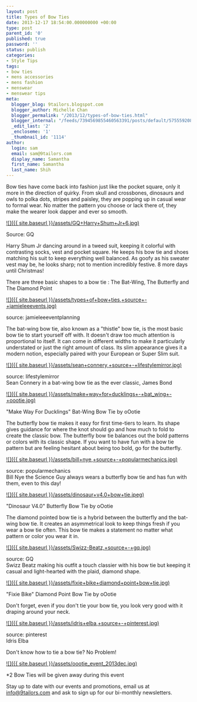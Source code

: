 ```yaml
---
layout: post
title: Types of Bow Ties
date: 2013-12-17 18:54:00.000000000 +00:00
type: post
parent_id: '0'
published: true
password: ''
status: publish
categories:
- Style Tips
tags:
- bow ties
- mens accessories
- mens fashion
- menswear
- menswear tips
meta:
  blogger_blog: 9tailors.blogspot.com
  blogger_author: Michelle Chan
  blogger_permalink: "/2013/12/types-of-bow-ties.html"
  blogger_internal: "/feeds/7394569855460563391/posts/default/5755592082042342396"
  _edit_last: '2'
  _encloseme: '1'
  _thumbnail_id: '1114'
author:
  login: sam
  email: sam@9tailors.com
  display_name: Samantha
  first_name: Samantha
  last_name: Shih
---
```

Bow ties have come back into fashion just like the pocket square, only it more in the direction of quirky. From skull and crossbones, dinosaurs and owls to polka dots, stripes and paisley, they are popping up in casual wear to formal wear. No matter the pattern you choose or lack there of, they make the wearer look dapper and ever so smooth.

[![]({{ site.baseurl }}/assets/GQ+Harry+Shum+Jr+6.jpg)](http://4.bp.blogspot.com/-l4_7pHGni5M/UrCJQKnUHLI/AAAAAAAAAjc/1iFF7DhxgUQ/s1600/GQ+Harry+Shum+Jr+6.jpg)

Source: GQ

Harry Shum Jr dancing around in a tweed suit, keeping it colorful with contrasting socks, vest and pocket square. He keeps his bow tie and shoes matching his suit to keep everything well balanced. As goofy as his sweater vest may be, he looks sharp; not to mention incredibly festive. 8 more days until Christmas!

There are three basic shapes to a bow tie : The Bat-Wing, The Butterfly and The Diamond Point

[![]({{ site.baseurl }}/assets/types+of+bow+ties,+source+-+jamieleeevents.jpg)](http://4.bp.blogspot.com/-n5DPvle3KGY/UrCKeoKk9VI/AAAAAAAAAjo/-4nSRO_dBUk/s1600/types+of+bow+ties,+source+-+jamieleeevents.jpg)

source: jamieleeeventplanning

The bat-wing bow tie, also known as a "thistle" bow tie, is the most basic bow tie to start yourself off with. It doesn't draw too much attention is proportional to itself. It can come in different widths to make it particularly understated or just the right amount of class. Its slim appearance gives it a modern notion, especially paired with your European or Super Slim suit.

[![]({{ site.baseurl }}/assets/sean+connery,+source+-+lifestylemirror.jpg)](http://4.bp.blogspot.com/-jZXIsdkx1og/UrCNjlUpzPI/AAAAAAAAAkM/SxpsEuMKO34/s1600/sean+connery,+source+-+lifestylemirror.jpg)

source: lifestylemirror  
Sean Connery in a bat-wing bow tie as the ever classic, James Bond

[![]({{ site.baseurl }}/assets/make+way+for+ducklings+-+bat_wing+-+oootie.jpg)](http://1.bp.blogspot.com/-ETjnHdJu2K0/UrCLDyKLs5I/AAAAAAAAAjw/59mzyHZzNnU/s1600/make+way+for+ducklings+-+bat_wing+-+oootie.jpg)

"Make Way For Ducklings" Bat-Wing Bow Tie by oOotie

The butterfly bow tie makes it easy for first time-tiers to learn. Its shape gives guidance for where the knot should go and how much to fold to create the classic bow. The butterfly bow tie balances out the bold patterns or colors with its classic shape. If you want to have fun with a bow tie pattern but are feeling hesitant about being too bold, go for the butterfly.

[![]({{ site.baseurl }}/assets/bill+nye,+source+-+popularmechanics.jpg)](http://1.bp.blogspot.com/-Lns-jyHeoFc/UrCU03OdtgI/AAAAAAAAAkg/m_5SDNXvGMM/s1600/bill+nye,+source+-+popularmechanics.jpg)

source: popularmechanics  
Bill Nye the Science Guy always wears a butterfly bow tie and has fun with them, even to this day!

[![]({{ site.baseurl }}/assets/dinosaur+v4.0+bow+tie.jpeg)](http://1.bp.blogspot.com/-golbN5g8Z1A/UrCaD5Ekk7I/AAAAAAAAAk4/v45SRX6xeoU/s1600/dinosaur+v4.0+bow+tie.jpeg)

"Dinosaur V4.0" Butterfly Bow Tie by oOotie

The diamond pointed bow tie is a hybrid between the butterfly and the bat-wing bow tie. It creates an asymmetrical look to keep things fresh if you wear a bow tie often. This bow tie makes a statement no matter what pattern or color you wear it in.

[![]({{ site.baseurl }}/assets/Swizz-Beatz,+source+-+gq.jpg)](http://3.bp.blogspot.com/-Faotenx6TiQ/UrCYvW1_uGI/AAAAAAAAAks/Dc9B90Nh4Fc/s1600/Swizz-Beatz,+source+-+gq.jpg)

source: GQ  
Swizz Beatz making his outfit a touch classier with his bow tie but keeping it casual and light-hearted with the plaid, diamond shape.

[![]({{ site.baseurl }}/assets/fixie+bike+diamond+point+bow+tie.jpg)](http://4.bp.blogspot.com/-k0Donl6LXsI/UrCaR-UQNSI/AAAAAAAAAlA/r6JltjG-rpg/s1600/fixie+bike+diamond+point+bow+tie.jpg)

"Fixie Bike" Diamond Point Bow Tie by oOotie

Don't forget, even if you don't tie your bow tie, you look very good with it draping around your neck.

[![]({{ site.baseurl }}/assets/idris+elba,+source+-+pinterest.jpg)](http://2.bp.blogspot.com/-R6hl2mV84Jc/UrCcDVT7v7I/AAAAAAAAAlM/G4rQKMJCHdI/s1600/idris+elba,+source+-+pinterest.jpg)

source: pinterest  
Idris Elba

Don't know how to tie a bow tie? No Problem!

[![]({{ site.baseurl }}/assets/oootie_event_2013dec.jpg)](http://4.bp.blogspot.com/-3s_qc6Lm67M/UrC4vgvGOlI/AAAAAAAAS74/J2dU8sknhJo/s1600/oootie_event_2013dec.jpg)

*2 Bow Ties will be given away during this event

Stay up to date with our events and promotions, email us at [info@9tailors.com](mailto:info@9tailors.com) and ask to sign up for our bi-monthly newsletters.